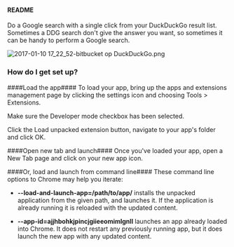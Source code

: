 #### README ###

Do a Google search with a single click from your DuckDuckGo result list. Sometimes a DDG search don't give the answer you want, so sometimes it can be handy to perform a Google search.


![2017-01-10 17_22_52-bitbucket op DuckDuckGo.png](https://bitbucket.org/repo/o6Bg65/images/1667346299-2017-01-10%2017_22_52-bitbucket%20op%20DuckDuckGo.png)
### How do I get set up? ###

####Load the app####
To load your app, bring up the apps and extensions management page by clicking the settings icon  and choosing Tools > Extensions.

Make sure the Developer mode checkbox has been selected.

Click the Load unpacked extension button, navigate to your app's folder and click OK.

####Open new tab and launch####
Once you've loaded your app, open a New Tab page and click on your new app icon.

####Or, load and launch from command line####
These command line options to Chrome may help you iterate:

* **--load-and-launch-app=/path/to/app/** installs the unpacked application from the given path, and launches it. If the application is already running it is reloaded with the updated content.

* **--app-id=ajjhbohkjpincjgiieeomimlgnll** launches an app already loaded into Chrome. It does not restart any previously running app, but it does launch the new app with any updated content.